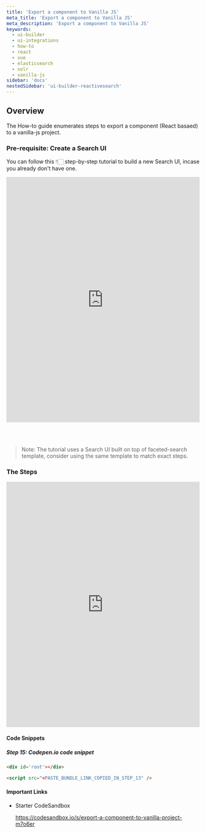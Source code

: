 ```yaml
---
title: 'Export a component to Vanilla JS'
meta_title: 'Export a component to Vanilla JS'
meta_description: 'Export a component to Vanilla JS'
keywords:
  - ui-builder
  - ui-integrations
  - how-to
  - react
  - vue
  - elasticsearch
  - solr
  - vanilla-js
sidebar: 'docs'
nestedSidebar: 'ui-builder-reactivesearch'
---
```


## Overview

The How-to guide enumerates steps to export a component (React basaed) to a vanilla-js project.

### Pre-requisite: Create a Search UI 

You can follow this 👇🏻 step-by-step tutorial to build a new Search UI, incase you already don't have one.

<iframe src="https://scribehow.com/page-embed/Publishing_Search_UIs_with_Lucidworks_Fusion__x1WkxtpJTZqQrYx728_AJw" width="100%" height="640" allowfullscreen frameborder="0" style="margin: auto;"></iframe>

<br /> <br /> 

> Note: The tutorial uses a Search UI built on top of faceted-search template, consider using the same template to match exact steps.


### The Steps

<iframe src="https://scribehow.com/embed/Export_a_component_to_vanilla-js__k-sBcnWJSxqKfEYDu-aItg" width="100%" height="640" allowfullscreen frameborder="0"></iframe>

#### Code Snippets

##### Step 15: Codepen.io code snippet

```html
<div id='root'></div>

<script src="<PASTE_BUNDLE_LINK_COPIED_IN_STEP_13" />
```

#### Important Links

- Starter CodeSandbox 

  https://codesandbox.io/s/export-a-component-to-vanilla-project-m7o6er



